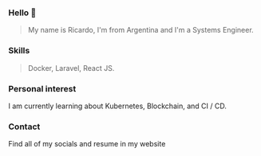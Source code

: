
<!--
**ricardogarro/ricardogarro** is a ✨ _special_ ✨ repository because its `README.md` (this file) appears on your GitHub profile.

Here are some ideas to get you started:

- 🔭 I’m currently working on ...
- 🌱 I’m currently learning ...
- 👯 I’m looking to collaborate on ...
- 🤔 I’m looking for help with ...
- 💬 Ask me about ...
- 📫 How to reach me: ...
- 😄 Pronouns: ...
- ⚡ Fun fact: ...
-->

### Hello 👋

> My name is Ricardo, I'm from Argentina and I'm a Systems Engineer.

### Skills
> Docker, Laravel, React JS.


### Personal interest

I am currently learning about Kubernetes, Blockchain, and CI / CD.


### Contact 

Find all of my socials and resume in my website

